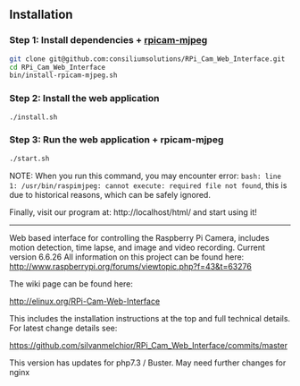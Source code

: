 Installation
-----

### Step 1: Install dependencies + [rpicam-mjpeg](https://github.com/consiliumsolutions/p05a-rpicam-apps)
```bash
git clone git@github.com:consiliumsolutions/RPi_Cam_Web_Interface.git
cd RPi_Cam_Web_Interface
bin/install-rpicam-mjpeg.sh
```

### Step 2: Install the web application
```bash
./install.sh
```

### Step 3: Run the web application + rpicam-mjpeg
```bash
./start.sh
```
NOTE: When you run this command, you may encounter error: `bash: line 1: /usr/bin/raspimjpeg: cannot execute: required file not found`, this is due to historical reasons, which can be safely ignored.

Finally, visit our program at: http://localhost/html/ and start using it!

-----

Web based interface for controlling the Raspberry Pi Camera, includes motion detection, time lapse, and image and video recording.
Current version 6.6.26
All information on this project can be found here: http://www.raspberrypi.org/forums/viewtopic.php?f=43&t=63276

The wiki page can be found here:

http://elinux.org/RPi-Cam-Web-Interface

This includes the installation instructions at the top and full technical details.
For latest change details see:

https://github.com/silvanmelchior/RPi_Cam_Web_Interface/commits/master
  
This version has updates for php7.3 / Buster. May need further changes for nginx
